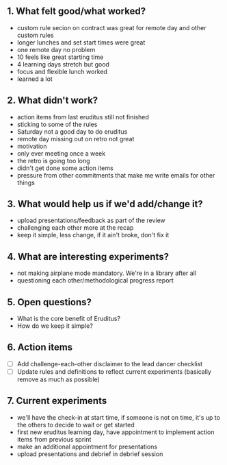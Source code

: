 ## 1. What felt good/what worked?
- custom rule secion on contract was great for remote day and other custom rules
- longer lunches and set start times were great
- one remote day no problem
- 10 feels like great starting time
- 4 learning days stretch but good
- focus and flexible lunch worked
- learned a lot

## 2. What didn't work?
- action items from last eruditus still not finished
- sticking to some of the rules
- Saturday not a good day to do eruditus
- remote day missing out on retro not great
- motivation
- only ever meeting once a week
- the retro is going too long
- didn't get done some action items
- pressure from other commitments that make me write emails for other things

## 3. What would help us if we'd add/change it?
- upload presentations/feedback as part of the review
- challenging each other more at the recap
- keep it simple, less change, if it ain't broke, don't fix it

## 4. What are interesting experiments?
- not making airplane mode mandatory. We're in a library after all
- questioning each other/methodological progress report

## 5. Open questions?
- What is the core benefit of Eruditus?
- How do we keep it simple?

## 6. Action items
- [ ] Add challenge-each-other disclaimer to the lead dancer checklist
- [ ] Update rules and definitions to reflect current experiments (basically remove as much as possible)

## 7. Current experiments
- we'll have the check-in at start time, if someone is not on time, it's up to the others to decide to wait or get started
- first new eruditus learning day, have appointment to implement action items from previous sprint
- make an additional appointment for presentations
- upload presentations and debrief in debrief session
